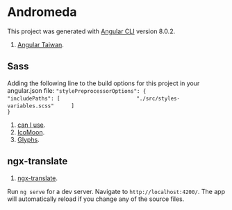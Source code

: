 # Andromeda

This project was generated with [Angular CLI](https://github.com/angular/angular-cli) version 8.0.2.
1. [Angular Taiwan](https://angular.tw/).

## Sass 

Adding the following line to the build options for this project in your angular.json file:
`"stylePreprocessorOptions": {          `
`   "includePaths": [                   `
`       "./src/styles-variables.scss"   `
`    ]                                  `                  
`}                                      `                                  

1. [can I use](https://caniuse.com).
2. [IcoMoon](https://icomoon.io).
3. [Glyphs](https://css-tricks.com/snippets/html/glyphs).

## ngx-translate

1. [ngx-translate](http://www.ngx-translate.com/).

Run `ng serve` for a dev server. Navigate to `http://localhost:4200/`. The app will automatically reload if you change any of the source files.